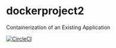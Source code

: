 # dockerproject2
Containerization of an Existing Application

[![CircleCI](https://dl.circleci.com/status-badge/img/gh/MicahAcosta/dockerproject2/tree/main.svg?style=svg)](https://dl.circleci.com/status-badge/redirect/gh/MicahAcosta/dockerproject2/tree/main)